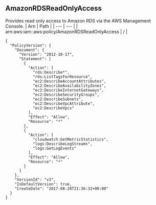 
## AmazonRDSReadOnlyAccess
Provides read only access to Amazon RDS via the AWS Management Console.
| Arn | Path |
| --- | --- |
| arn:aws:iam::aws:policy/AmazonRDSReadOnlyAccess | / |
```
{
  "PolicyVersion": {
    "Document": {
      "Version": "2012-10-17",
      "Statement": [
        {
          "Action": [
            "rds:Describe*",
            "rds:ListTagsForResource",
            "ec2:DescribeAccountAttributes",
            "ec2:DescribeAvailabilityZones",
            "ec2:DescribeInternetGateways",
            "ec2:DescribeSecurityGroups",
            "ec2:DescribeSubnets",
            "ec2:DescribeVpcAttribute",
            "ec2:DescribeVpcs"
          ],
          "Effect": "Allow",
          "Resource": "*"
        },
        {
          "Action": [
            "cloudwatch:GetMetricStatistics",
            "logs:DescribeLogStreams",
            "logs:GetLogEvents"
          ],
          "Effect": "Allow",
          "Resource": "*"
        }
      ]
    },
    "VersionId": "v3",
    "IsDefaultVersion": true,
    "CreateDate": "2017-08-28T21:36:32+00:00"
  }
}
```
